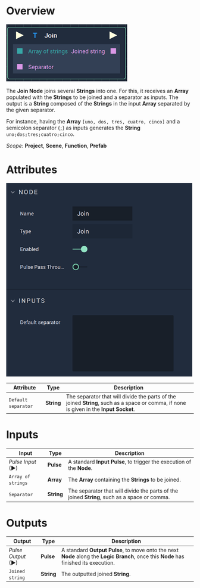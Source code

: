 # Overview

![The Join Node.](../../.gitbook/assets/joinnode.png)

<!-- The **Join Node** joins the elements of an **Array** populated with **Strings** into a generated **String**, separated by a separator given by the user. -->

The **Join Node** joins several **Strings** into one. For this, it receives an **Array** populated with the **Strings** to be joined and a separator as inputs. The output is a **String** composed of the **Strings** in the input **Array** separated by the given separator.

For instance, having the **Array** `[uno, dos, tres, cuatro, cinco]` and a semicolon separator (`;`) as inputs generates the **String** `uno;dos;tres;cuatro;cinco`. 

*Scope*: **Project**, **Scene**, **Function**, **Prefab**

# Attributes
![The Join Node Attributes.](../../.gitbook/assets/joinattributes.png)

|Attribute|Type|Description|
|---|---|---|
|`Default separator`|**String**|The separator that will divide the parts of the joined **String**, such as a space or comma, if none is given in the **Input** **Socket**.|

# Inputs

|Input|Type|Description|
|---|---|---|
|*Pulse Input* (►)|**Pulse**|A standard **Input Pulse**, to trigger the execution of the **Node**.|
|`Array of strings`|**Array**|The **Array** containing the **Strings** to be joined.|
|`Separator`|**String**|The separator that will divide the parts of the joined **String**, such as a space or comma.|

# Outputs

|Output|Type|Description|
|---|---|---|
|*Pulse Output* (►)|**Pulse**|A standard **Output Pulse**, to move onto the next **Node** along the **Logic Branch**, once this **Node** has finished its execution.|
|`Joined string`|**String**|The outputted joined **String**.|

